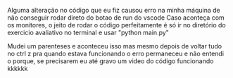 Alguma alteração no código que eu fiz causou erro na minha máquina de não conseguir rodar direto do botao de run do vscode
Caso aconteça com os monitores, o jeito de rodar o código perfeitamente é só ir no diretório do exercicio avaliativo no terminal e usar "python main.py"

Mudei um parenteses e aconteceu isso mas mesmo depois de voltar tudo no ctrl z pra quando estava funcionando o erro permaneceu e não entendi o porque, se precisarem eu até gravo um video do código funcionando kkkkkk